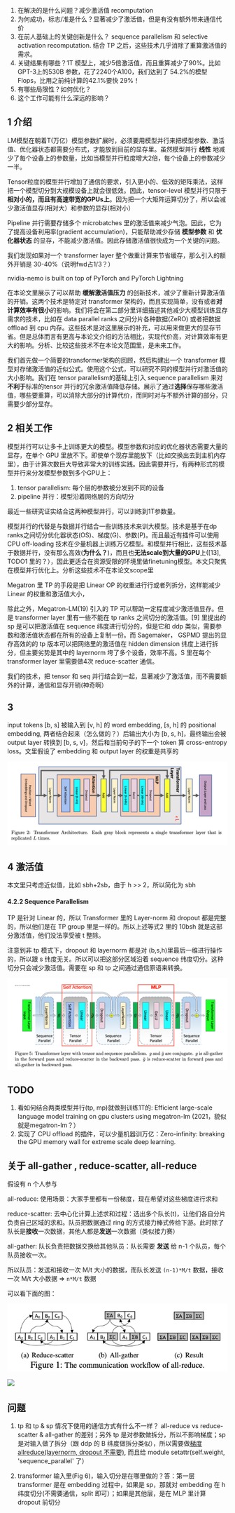 1. 在解决的是什么问题？减少激活值 recomputation
2. 为何成功，标志/准是什么？显著减少了激活值，但是有没有额外带来通信代价
3. 在前人基础上的关键创新是什么？ sequence parallelism 和 selective activation recomputation. 结合 TP 之后，这些技术几乎消除了重算激活值的需求。
4. 关键结果有哪些？1T 模型上，减少5倍激活值，而且重算减少了90%。比如GPT-3上的530B 参数，花了2240个A100，我们达到了 54.2%的模型Flops，比用之前纯计算的42.1%要快 29%！
5. 有哪些局限性？如何优化？
6. 这个工作可能有什么深远的影响？

## 1 介绍
LM模型在朝着T(万亿）模型参数扩展时，必须要用模型并行来把模型参数、激活值、优化器状态都需要分布式，才能放到目前的显存里。虽然模型并行 **线性** 地减少了每个设备上的参数量，比如当模型并行粒度增大2倍，每个设备上的参数减少一半。

Tensor粒度的模型并行增加了通信的要求，引入更小的、低效的矩阵乘法，这样把一个模型切分到大规模设备上就会很低效。因此，tensor-level 模型并行只限于**相对小的，而且有高速带宽的GPUs上**。因为把一个大矩阵运算切分了，所以会减少激活值显存(相对大）和参数的显存(相对小）

Pipeline 并行需要存储多个 microbatches 里的激活值来减少气泡。因此，它为了提高设备利用率(gradient accumulation)，只能帮助减少存储 **模型参数** 和 **优化器状态** 的显存，不能减少激活值。因此存储激活值很快成为一个关键的问题。

我们发现如果对一个 transformer layer 整个做重计算来节省缓存，那么引入的额外开销是 30-40%（说明fwd占1/3？）

nvidia-nemo is built on top of PyTorch and PyTorch Lightning

 在本论文里展示了可以帮助 **缓解激活值压力** 的创新技术，减少了重新计算激活值的开销。这两个技术是特定对 transformer 架构的，而且实现简单，没有或者**对计算效率有很小**的影响。我们将会在第二部分里详细描述其他减少大模型训练显存需求的技术，比如在 data parallel ranks 之间分片各种数据(ZeRO) 或者把数据 offload 到 cpu 内存。这些技术是对这里展示的补充，可以用来做更大的显存节省。但是总体而言有更高与本论文介绍的方法相比，实现代价高，对计算效率有更大的影响。分析、比较这些技术不在本论文范围里，是未来工作。

我们首先做一个简要的transformer架构的回顾，然后构建出一个 transformer 模型对存储激活值的近似公式。使用这个公式，可以研究不同的模型并行对激活值的大小影响。我们在 tensor parallelism的基础上引入 sequence parallelism 来对 **不利于**标准的tensor 并行的冗余激活值降低存储。展示了通过**选择**保存哪些激活值，哪些要重算，可以消除大部分的计算代价，而同时对与不额外计算的部分，只需要少部分显存。

## 2 相关工作

模型并行可以让多卡上训练更大的模型。模型参数和对应的优化器状态需要大量的显存，在单个 GPU 里放不下。即使单个现存里能放下（比如交换出去到主机内存里），由于计算次数巨大导致非常大的训练实践。因此需要并行，有两种形式的模型并行来分发模型参数到多个GPU上：

1. tensor parallelism: 每个层的参数被分发到不同的设备
2. pipeline 并行：模型沿着网络层的方向切分

最近一些研究证实结合这两种模型并行，可以训练到1T参数量。

模型并行的代替是与数据并行结合一些训练技术来训大模型。技术是基于在dp ranks之间切分优化器状态(OS)、梯度(G)、参数(P)。而且最近有插件可以使用 CPU off-loading 技术在少量机器上训练万亿模型。和模型并行相比，这些技术基于数据并行，没有那么高效(**为什么？**)，而且也**无法scale到大量的GPU**上([13], TODO1 里的？），因此更适合在资源受限的环境里做finetuning模型。本文只聚焦在模型并行优化上。分析这些技术不在本论文scope里

Megatron 里 TP 的手段是把 Linear OP 的权重进行行或者列拆分，这样能减少 Linear 的权重和激活值大小，

除此之外，Megatron-LM(19) 引入的 TP 可以帮助一定程度减少激活值显存。但是 transformer layer 里有一些不能在 tp ranks 之间切分的激活值。[9] 里提出的 sp 是可以把激活值在 sequence 纬度进行切分的，但是它和 ddp 类似，需要参数和激活值状态都在所有的设备上复制一份。而 Sagemaker， GSPMD 提出的显存高效的的 tp 版本可以把网络里的激活值在 hidden dimension 纬度上进行拆分，但主要劣势是其中的 layernorm 垮了多个设备，效率不高。S 里在每个 transformer layer 里需要做4次 reduce-scatter 通信。



我们的技术，把 tensor 和 seq 并行结合到一起，显著减少了激活值，而不需要额外的计算，通信和显存开销(神奇啊）
## 3
input tokens [b, s] 被输入到 [v, h] 的 word embedding, [s, h] 的 positional embedding, 两者结合起来（怎么做的？）后输出大小为 [b, s, h]，最终输出会被 output layer 转换到 [b, s, v]，然后和当前句子的下一个 token 算 cross-entropy loss。文里假设了 embedding 和 output layer 的权重是共享的

![](imgs/transformer-arch.png)

## 4 激活值

本文里只考虑近似值，比如 sbh+2sb，由于 h >> 2，所以简化为 sbh

#### 4.2.2 Sequence Parallelism
TP 是针对 Linear 的，所以 Transformer 里的 Layer-norm 和 dropout 都是完整的，所以他们是在 TP group 里是一样的。所以上述等式2 里的 10bsh 就是这部分激活值，他们没法享受被 t 整除。

注意到非 tp 模式下，dropout 和 layernorm 都是对 (b,s,h)里最后一维进行操作的，所以跟 s 纬度无关。所以可以把这部分区域沿着 sequence 纬度切分。这种切分只会减少激活值。需要在 sp 和 tp 之间通过通信原语来转换。

![](imgs/transformer-sp-tp.png)

## TODO
1. 看如何结合两类模型并行(tp, mp)就做到训练1T的: Efficient large-scale language model training on gpu clusters using megatron-lm (2021，貌似就是megatron-lm？）
2. 实现了 CPU offload 的插件，可以少量机器训万亿：Zero-infinity: breaking the GPU memory wall for extreme scale deep learning.

## 关于 all-gather , reduce-scatter, all-reduce
假设有 n 个人参与

all-reduce: 使用场景：大家手里都有一份梯度，现在希望对这些梯度进行求和

reduce-scatter: 去中心化计算上述求和过程：选出多个队长(t)，让他们各自分片负责自己区域的求和。队员把数据通过 ring 的方式接力棒式传给下游。此时除了队长是**接收**一次数据，其他人都是**发送**一次数据（类似接力赛）

all-gather: 队长负责把数据交换给其他队员：队长需要 **发送** 给 n-1 个队员，每个队员接收一次。

所以队员：发送和接收一次 M/t 大小的数据，而队长发送 `(n-1)*M/t` 数据，接收一次 M/t 大小数据 => `n*M/t` 数据

可以看下面的图：

![](../communication/imgs/workflow-of-allreduce.png)

![](../../../frameworks/fairscale/imgs/FSDP-graph-2a.png)

## 问题
1. tp 和 tp & sp 情况下使用的通信方式有什么不一样？ all-reduce vs reduce-scatter & all-gather 的差别；另外 tp 是对参数做拆分，所以不影响梯度；sp 是对输入做了拆分（跟 ddp 的 B 纬度做拆分类似），所以需要做[梯度 allreduce(layernorm, dropout 不需要)](https://github.com/NVIDIA/Megatron-LM/blob/5f9c870f9f24b482509699d206a9dbb00958f6fc/megatron/core/distributed/finalize_model_grads.py#L138), 而且给 module setattr(self.weight, 'sequence_parallel' 了）

2. transformer 输入里(Fig 6)，输入切分是在哪里做的？答：第一层 transformer 是在 embedding 过程中，如果是 sp，那就对 embedding 在 h 纬度切分(不需要通信，split 即可）；如果是其他层，是在 MLP 里计算 dropout 前切分
